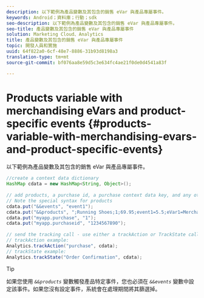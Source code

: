 ```yaml
---
description: 以下範例為產品變數及其包含的銷售 eVar 與產品專屬事件。
keywords: Android；資料庫；行動；sdk
seo-description: 以下範例為產品變數及其包含的銷售 eVar 與產品專屬事件。
seo-title: 產品變數及其包含的銷售 eVar 與產品專屬事件
solution: Marketing Cloud、Analytics
title: 產品變數及其包含的銷售 eVar 與產品專屬事件
topic: 開發人員和實施
uuid: 64f822a0-6cf-48e7-8886-31b93d8198a3
translation-type: tm+mt
source-git-commit: bf076aa8e59d5c3e634fc4ae21f0de0d4541a83f

---
```



# Products variable with merchandising eVars and product-specific events {#products-variable-with-merchandising-evars-and-product-specific-events}

以下範例為產品變數及其包含的銷售 eVar 與產品專屬事件。

```java
//create a context data dictionary 
HashMap cdata = new HashMap<String, Object>(); 
  
// add products, a purchase id, a purchase context data key, and any other data you want to collect. 
// Note the special syntax for products 
cdata.put("&&events", "event1"); 
cdata.put("&&products", ";Running Shoes;1;69.95;event1=5.5;eVar1=Merchandising,;Running Socks;10;29.99"); 
cdata.put("myapp.purchase", "1"); 
cdata.put("myapp.purchaseid", "1234567890"); 
  
// send the tracking call - use either a trackAction or TrackState call. 
// trackAction example: 
Analytics.trackAction("purchase", cdata); 
// trackState example: 
Analytics.trackState("Order Confirmation", cdata);
```

>[!TIP]
>
>如果您使用 *`&&products`* 變數觸發產品特定事件，您也必須在 *`&&events`* 變數中設定該事件。如果您沒有設定事件，系統會在處理期間將其篩選掉。

